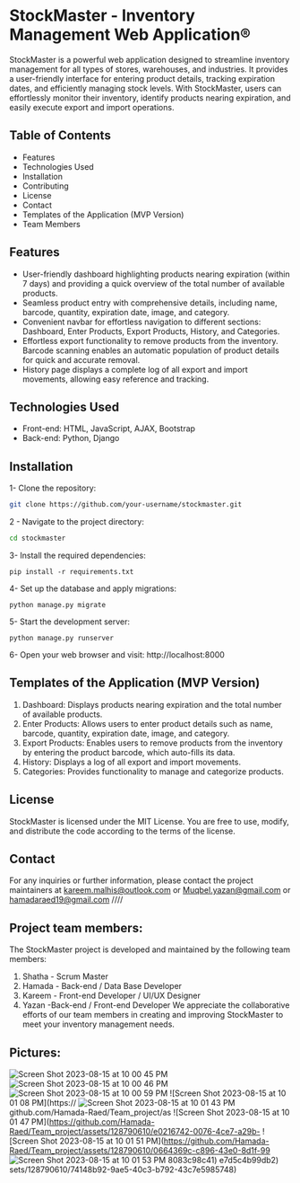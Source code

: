
# StockMaster - Inventory Management Web Application®

StockMaster is a powerful web application designed to streamline inventory management for all types of stores, warehouses, and industries. It provides a user-friendly interface for entering product details, tracking expiration dates, and efficiently managing stock levels. With StockMaster, users can effortlessly monitor their inventory, identify products nearing expiration, and easily execute export and import operations.
## Table of Contents

- Features
- Technologies Used
- Installation
- Contributing
- License
- Contact
- Templates of the Application (MVP Version)
- Team Members

## Features
 * User-friendly dashboard highlighting products nearing expiration (within 7 days) and providing a quick overview of the total number of available products.
 * Seamless product entry with comprehensive details, including name, barcode, quantity, expiration date, image, and category.
 * Convenient navbar for effortless navigation to different sections: Dashboard, Enter Products, Export Products, History, and Categories.
 * Effortless export functionality to remove products from the inventory. Barcode scanning enables an automatic population of product details for quick and accurate removal.
 * History page displays a complete log of all export and import movements, allowing easy reference and tracking.
 
## Technologies Used
-   Front-end: HTML, JavaScript, AJAX, Bootstrap
-	Back-end: Python, Django

## Installation
1- Clone the repository:
``` bash
git clone https://github.com/your-username/stockmaster.git
```
2 - Navigate to the project directory:
``` bash
cd stockmaster
```
3- Install the required dependencies:
```
pip install -r requirements.txt
```
4- Set up the database and apply migrations:
```
python manage.py migrate
```
5- Start the development server:
```
python manage.py runserver
```
6- Open your web browser and visit: http://localhost:8000

## Templates of the Application (MVP Version)
1. Dashboard: Displays products nearing expiration and the total number of available products.
2. Enter Products: Allows users to enter product details such as name, barcode, quantity, expiration date, image, and category.
3. Export Products: Enables users to remove products from the inventory by entering the product barcode, which auto-fills its data.
4. History: Displays a log of all export and import movements.
5. Categories: Provides functionality to manage and categorize products.
	
## License
StockMaster is licensed under the MIT License. You are free to use, modify, and distribute the code according to the terms of the license.

## Contact
For any inquiries or further information, please contact the project maintainers at kareem.malhis@outlook.com or Muqbel.yazan@gmail.com or hamadaraed19@gmail.com //// 

## Project team members:
The StockMaster project is developed and maintained by the following team members:

1. Shatha - Scrum Master
2. Hamada - Back-end / Data Base Developer
3. Kareem - Front-end Developer / UI/UX Designer 
4. Yazan -Back-end / Front-end Developer
We appreciate the collaborative efforts of our team members in creating and improving StockMaster to meet your inventory management needs.

## Pictures:
![Screen Shot 2023-08-15 at 10 00 45 PM](https://github.com/Hamada-Raed/Team_project/assets/128790610/f19eb2e8-fac2-4337-8308-0405d3f5a522)
![Screen Shot 2023-08-15 at 10 00 46 PM](https://github.com/Hamada-Raed/Team_project/assets/128790610/ba071c27-7ff2-4ca1-a27d-58dce555b3cd)
![Screen Shot 2023-08-15 at 10 00 59 PM](https://github.com/Hamada-Raed/Team_project/assets/128790610/023e88d8-b55f-41d9-a02d-da003fb8d6bb)
![Screen Shot 2023-08-15 at 10 01 08 PM](https://
![Screen Shot 2023-08-15 at 10 01 43 PM](https://github.com/Hamada-Raed/Team_project/assets/128790610/ca6dc820-da72-49f6-ba31-34f8b8b80f00)
github.com/Hamada-Raed/Team_project/as
![Screen Shot 2023-08-15 at 10 01 47 PM](https://github.com/Hamada-Raed/Team_project/assets/128790610/e0216742-0076-4ce7-a29b-
![Screen Shot 2023-08-15 at 10 01 51 PM](https://github.com/Hamada-Raed/Team_project/assets/128790610/0664369c-c896-43e0-8d1f-99
![Screen Shot 2023-08-15 at 10 01 53 PM](https://github.com/Hamada-Raed/Team_project/assets/128790610/8d5ede84-1c8b-4acb-b13a-22fbe1231011)
8083c98c41)
e7d5c4b99db2)
sets/128790610/74148b92-9ae5-40c3-b792-43c7e5985748)

  




